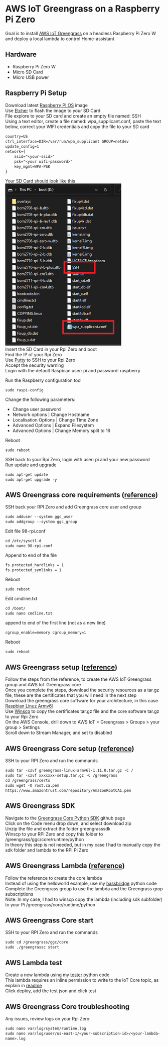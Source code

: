 # AWS IoT Greengrass on a Raspberry Pi Zero
Goal is to install [AWS IoT Greengrass](https://docs.aws.amazon.com/greengrass/latest/developerguide/quick-start.html) on a headless Raspberry Pi Zero W and deploy a local lambda to control Home-assistant

## Hardware
* Raspberry Pi Zero W<br/>
* Micro SD Card<br/>
* Micro USB power<br/>

## Raspberry Pi Setup 
Download latest [Raspberry PI OS](https://downloads.raspberrypi.org/raspios_lite_armhf_latest) image<br/>
Use [Etcher](https://www.balena.io/etcher/) to flash the image to your SD Card<br/>
File explore to your SD card and create an empty file named: SSH<br/>
Using a text editor, create a file named: wpa_supplicant.conf, paste the text below, correct your WIFI credentials
and copy the file to your SD card<br/>
```
country=US
ctrl_interface=DIR=/var/run/wpa_supplicant GROUP=netdev
update_config=1
network={
	ssid="<your-ssid>"
	psk="<your wifi-password>"
	key_mgmt=WPA-PSK
}
```
Your SD Card should look like this<br/>
![sdcard](sdcard.png)<br/>
Insert the SD Card in your Rpi Zero and boot<br/>
Find the IP of your Rpi Zero<br/>
Use [Putty](https://www.chiark.greenend.org.uk/~sgtatham/putty/latest.html) to SSH to your Rpi Zero<br/>
Accept the security warning<br/>
Login with the default Raspbian user: pi and password: raspberry<br/>

Run the Raspberry configuration tool
```
sudo raspi-config
```
Change the following parameters:<br/>
* Change user password
* Network options | Change Hostname
* Localisation Options | Change Time Zone
* Advanced Options | Expand Filesystem
* Advanced Options | Change Memory split to 16

Reboot
```
sudo reboot
```
SSH back to your Rpi Zero, login with user: pi and your new password<br/>
Run update and upgrade
```
sudo apt-get update
sudo apt-get upgrade -y
```
## AWS Greengrass core requirements ([reference](https://docs.aws.amazon.com/greengrass/latest/developerguide/setup-filter.rpi.html))
SSH back your RPI Zero and add Greengrass core user and group
```
sudo adduser --system ggc_user
sudo addgroup --system ggc_group
```
Edit file 98-rpi.conf
```
cd /etc/sysctl.d
sudo nano 98-rpi.conf
```
Append to end of the file
```
fs.protected_hardlinks = 1
fs.protected_symlinks = 1
```
Reboot
```
sudo reboot
```
Edit cmdline.txt
```
cd /boot/
sudo nano cmdline.txt
```
append to end of the first line (not as a new line)
```
cgroup_enable=memory cgroup_memory=1
```
Reboot
```
sudo reboot
```
## AWS Greengrass setup ([reference](https://docs.aws.amazon.com/greengrass/latest/developerguide/gg-config.html))
Follow the steps from the reference, to create the AWS IoT Greengrass group and AWS IoT Greengrass core<br/>
Once you complete the steps, download the security resources as a tar.gz file, these are the certificates that you will need in the next step<br/>
Download the greengrass core software for your architecture, in this case [Raspbian Linuz Armv6l](https://d1onfpft10uf5o.cloudfront.net/greengrass-core/downloads/1.11.0/greengrass-linux-armv6l-1.11.0.tar.gz)<br/>
Use [Winscp](https://winscp.net/eng/download.php) to copy the certificates tar.gz file and the core software tar.gz to your Rpi Zero<br/>
On the AWS Console, drill down to AWS IoT > Greengrass > Groups > your group > Settings<br/>
Scroll down to Stream Manager, and set to disabled<br/>

## AWS Greengrass Core setup ([reference](https://docs.aws.amazon.com/greengrass/latest/developerguide/gg-device-start.html))
SSH to your RPI Zero and run the commands
```
sudo tar -xzvf greengrass-linux-armv6l-1.11.0.tar.gz -C /
sudo tar -xzvf xxxxxxx-setup.tar.gz -C /greengrass
cd /greengrass/certs
sudo wget -O root.ca.pem https://www.amazontrust.com/repository/AmazonRootCA1.pem
```
## AWS Greengrass SDK
Navigate to the [Greengrass Core Python SDK](https://github.com/aws/aws-greengrass-core-sdk-python) github page<br/>
Click on the Code menu drop down, and select download zip<br/>
Unzip the file and extract the folder greengrasssdk<br/>
Winscp to your RPI Zero and copy this folder to /greengrass/ggc/core/runtime/python<br/>
In theory this step is not needed, but in my case I had to manually copy the sdk folder and lambda to the RPI Pi Zero
 
## AWS Greengrass Lambda ([reference](https://docs.aws.amazon.com/greengrass/latest/developerguide/create-lambda.html))
Follow the reference to create the core lambda<br/>
Instead of using the helloworld example, use my [hassbridge](https://github.com/RABCbot/aws-iot-greengrass-rpizero/blob/main/lambda/hassbridge/hassbridge.py) python code<br/>
Complete the Greengrass group to use the lambda and the Greengrass grop subscriptions<br/>
Note: In my case, I had to winscp copy the lambda (including sdk subfolder) to your Pi /greengrass/core/runtime/python<br/>

## AWS Greengrass Core start
SSH to your RPI Zero and run the commands
```
sudo cd /greengrass/ggc/core
sudo ./greengrassc start
```

## AWS Lambda test
Create a new lambda using my [tester](https://github.com/RABCbot/aws-iot-greengrass-rpizero/blob/main/lambda/tester/tester.py) python code<br/>
This lambda requires an inline permission to write to the IoT Core topic, as explain in [readme](https://github.com/RABCbot/aws-iot-greengrass-rpizero/blob/main/lambda/tester/readme.md)<br/>
Click deploy, add the test json and click test<br/>

## AWS Greengrass Core troubleshooting
Any issues, review logs on your Rpi Zero:
```
sudo nano var/log/system/runtime.log
sudo nano var/log/user/us-east-1/<your-subscription-id>/<your-lambda-name>.log
```




